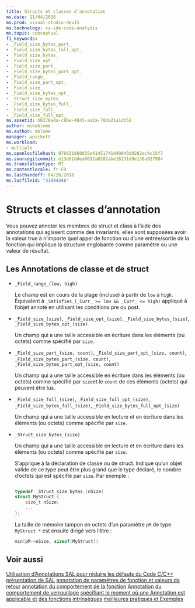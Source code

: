 ```yaml
---
title: Structs et classes d’annotation
ms.date: 11/04/2016
ms.prod: visual-studio-dev15
ms.technology: vs-ide-code-analysis
ms.topic: conceptual
f1_keywords:
- _Field_size_bytes_part_
- _Field_size_bytes_full_opt_
- _Field_size_bytes_
- _Field_size_opt_
- _Field_size_part_
- _Field_size_bytes_part_opt_
- _Field_range_
- _Field_size_part_opt_
- _Field_size_
- _Field_size_bytes_opt_
- _Struct_size_bytes_
- _Field_size_bytes_full_
- _Field_size_full_
- _Field_size_full_opt_
ms.assetid: b8278a4a-c86e-4845-aa2a-70da21a1dd52
author: mikeblome
ms.author: mblome
manager: wpickett
ms.workload:
- multiple
ms.openlocfilehash: 076631860035e41451741d49843d9282ec4c15f7
ms.sourcegitcommit: e13e61ddea6032a8282abe16131d9e136a927984
ms.translationtype: MT
ms.contentlocale: fr-FR
ms.lasthandoff: 04/26/2018
ms.locfileid: "31894346"
---
```

# <a name="annotating-structs-and-classes"></a>Structs et classes d’annotation
Vous pouvez annoter les membres de struct et class à l’aide des annotations qui agissent comme des invariants, elles sont supposées avoir la valeur true à n’importe quel appel de fonction ou d’une entrée/sortie de la fonction qui implique la structure englobante comme paramètre ou une valeur de résultat.

## <a name="struct-and-class-annotations"></a>Les Annotations de classe et de struct

-   `_Field_range_(low, high)`

     Le champ est en cours de la plage (incluse) à partir de `low` à `high`.  Équivalent à `_Satisfies_(_Curr_ >= low && _Curr_ <= high)` appliqué à l’objet annoté en utilisant les conditions pre ou post.

-   `_Field_size_(size)`, `_Field_size_opt_(size)`, `_Field_size_bytes_(size)`, `_Field_size_bytes_opt_(size)`

     Un champ qui a une taille accessible en écriture dans les éléments (ou octets) comme spécifié par `size`.

-   `_Field_size_part_(size, count)`, `_Field_size_part_opt_(size, count)`,         `_Field_size_bytes_part_(size, count)`, `_Field_size_bytes_part_opt_(size, count)`

     Un champ qui a une taille accessible en écriture dans les éléments (ou octets) comme spécifié par `size`et le `count` de ces éléments (octets) qui peuvent être lus.

-   `_Field_size_full_(size)`, `_Field_size_full_opt_(size)`, `_Field_size_bytes_full_(size)`, `_Field_size_bytes_full_opt_(size)`

     Un champ qui a une taille accessible en lecture et en écriture dans les éléments (ou octets) comme spécifié par `size`.

-   `_Struct_size_bytes_(size)`

     Un champ qui a une taille accessible en lecture et en écriture dans les éléments (ou octets) comme spécifié par `size`.

     S’applique à la déclaration de classe ou de struct.  Indique qu’un objet valide de ce type peut être plus grand que le type déclaré, le nombre d’octets qui est spécifié par `size`.  Par exemple :

    ```cpp

    typedef _Struct_size_bytes_(nSize)
    struct MyStruct {
        size_t nSize;
        ...
    };

    ```

     La taille de mémoire tampon en octets d’un paramètre `pM` de type `MyStruct *` est ensuite dirigé vers l’être :

    ```cpp
    min(pM->nSize, sizeof(MyStruct))
    ```

## <a name="see-also"></a>Voir aussi
 [Utilisation d’Annotations SAL pour réduire les défauts du Code C/C++](../code-quality/using-sal-annotations-to-reduce-c-cpp-code-defects.md) [présentation de SAL](../code-quality/understanding-sal.md) [annotation de paramètres de fonction et valeurs de retour](../code-quality/annotating-function-parameters-and-return-values.md) [annotation du comportement de la fonction](../code-quality/annotating-function-behavior.md) [Annotation du comportement de verrouillage](../code-quality/annotating-locking-behavior.md) [spécifiant le moment où une Annotation est applicable et](../code-quality/specifying-when-and-where-an-annotation-applies.md) [des fonctions intrinsèques](../code-quality/intrinsic-functions.md) [meilleures pratiques et Exemples](../code-quality/best-practices-and-examples-sal.md)